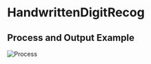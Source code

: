 # HandwrittenDigitRecog

## Process and Output Example
![Process](![handwritten-image](https://github.com/svvlcrkt/HandwrittenDigitRecog/assets/63058707/35c626b6-6258-44ff-a5a6-75857f070635))
